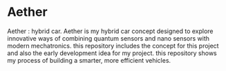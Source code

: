 # Aether
Aether : hybrid car. Aether is my hybrid car concept designed to explore innovative ways of combining quantum sensors and nano sensors with modern mechatronics. this repository includes the concept for this project and also the early development idea for my project.  this repository shows my process of building a smarter, more efficient vehicles.

